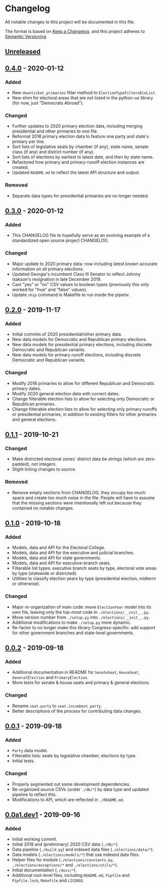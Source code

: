 # Changelog
All notable changes to this project will be documented in this file.

The format is based on [Keep a Changelog](https://keepachangelog.com/en/1.0.0/),
and this project adheres to [Semantic Versioning](https://semver.org/spec/v2.0.0.html).

## [Unreleased]

## [0.4.0] - 2020-01-12
### Added
- New `downticket_primaries` filter method to `ElectionTypeFilterableList`.
- New shim for electoral areas that are not listed in the python-us library (for now, just "Democrats Abroad").

### Changed
- Further updates to 2020 primary election data, including merging presidential and other primaries to one file.
- Reformat 2018 primary election data to feature one party and state's primary per line.
- Sort lists of legislative seats by chamber (if any), state name, senate class (if any) and district number (if any).
- Sort lists of elections by earliest to latest date, and then by state name.
- Refactored how primary and primary-runoff election instances are created.
- Updated `README.md` to reflect the latest API structure and output.

### Removed
- Separate data types for presidential primaries are no longer needed.

## [0.3.0] - 2020-01-12
### Added
- This CHANGELOG file to hopefully serve as an evolving example of a
  standardized open source project CHANGELOG.

### Changed
- Major update to 2020 primary data: now including latest known accurate information on all primary elections.
- Updated Georgia's incumbent Class III Senator to reflect Johnny Isakson's resignation in late December 2019.
- Cast "yes" or "no" CSV values to boolean types (previously this only worked for "true" and "false" values).
- Update `ship` command in Makefile to run inside the pipenv.

## [0.2.0] - 2019-11-17
### Added
- Initial commits of 2020 presidential/other primary data.
- New data models for Democratic and Republican primary elections.
- New data models for presidential primary elections, including discrete Democratic and Republican variants.
- New data models for primary runoff elections, including discrete Democratic and Republican variants.

### Changed
- Modify 2018 primaries to allow for different Republican and Democratic primary dates.
- Modify 2020 general election data with correct dates.
- Change filterable election lists to allow for selecting only Democratic or Republican primaries.
- Change filterable election lists to allow for selecting only primary runoffs or presidential primaries, in addition to existing filters for other primaries and general elections.

## [0.1.1] - 2019-10-21
### Changed
- Make districted electoral zones' district data be strings (which are zero-padded), not integers.
- Slight linting changes to source.

### Removed
- Remove empty sections from CHANGELOG, they occupy too much space and
create too much noise in the file. People will have to assume that the
missing sections were intentionally left out because they contained no
notable changes.

## [0.1.0] - 2019-10-18
### Added
- Models, data and API for the Electoral College.
- Models, data and API for the executive and judicial branches.
- Models, data and API for state governments.
- Models, data and API for executive-branch seats.
- Filterable list types: executive branch seats by type, electoral vote areas by type (statewide or districted).
- Utilities to classify election years by type (presidential election, midterm or otherwise).

### Changed
- Major re-organization of main code: move `ElectionYear` model into its own file, leaving only the top-most code in `./elections/__init__.py`.
- Move version number from `./setup.py` into `./elections/__init__.py`.
- Additional modifications to make `./setup.py` more dynamic.
- Re-factor to no longer make this library Congress-specific: add support for other government branches and state-level governments.

## [0.0.2] - 2019-09-18
### Added
- Additional documentation in README for `SenateSeat`, `HouseSeat`, `GeneralElection` and `PrimaryElection`.
- More tests for senate & house seats and primary & general elections.

### Changed
- Rename `seat.party` to `seat.incumbent_party`.
- Better descriptions of the process for contributing data changes.

## [0.0.1] - 2019-09-18
### Added
- `Party` data model.
- Filterable lists: seats by legislative chamber, elections by type.
- Initial tests.

### Changed
- Properly segmented out some development dependencies.
- Re-organized source CSVs (under `./db/*`) by data type and updated pipeline to reflect this.
- Modifications to API, which are reflected in `./README.md`.

## [0.0a1.dev1] - 2019-09-16
### Added
- Initial working commit.
- Initial 2018 and (preliminary) 2020 CSV data (`./db/*`).
- Data pipeline (`./build.py`) and indexed data files (`./elections/data/*`).
- Data models (`./elections/models/*`) that use indexed data files.
- Helper files for module (`./elections/constants.py`, `./elections/exceptions/*` and `./elections/utils/*`).
- Initial documentation (``./docs/*``).
- Additional root-level files, including `README.md`, `Pipfile` and `Pipfile.lock`, `Makefile` and `LICENSE`.

[Unreleased]: https://github.com/The-Politico/us-elections/compare/v0.4.0...HEAD
[0.4.0]: https://github.com/The-Politico/us-elections/compare/v0.3.0...v0.4.0
[0.3.0]: https://github.com/The-Politico/us-elections/compare/v0.2.0...v0.3.0
[0.2.0]: https://github.com/The-Politico/us-elections/compare/v0.1.1...v0.2.0
[0.1.1]: https://github.com/The-Politico/us-elections/compare/v0.1.0...v0.1.1
[0.1.0]: https://github.com/The-Politico/us-elections/compare/v0.0.2...v0.1.0
[0.0.2]: https://github.com/The-Politico/us-elections/compare/v0.0.1...v0.0.2
[0.0.1]: https://github.com/The-Politico/us-elections/compare/v0.0a1.dev1...v0.0.1
[0.0a1.dev1]: https://github.com/The-Politico/us-elections/releases/tag/v0.0a1.dev1
